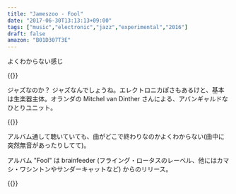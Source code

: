 ```yaml
---
title: "Jameszoo - Fool"
date: "2017-06-30T13:13:13+09:00"
tags: ["music","electronic","jazz","experimental","2016"]
draft: false
amazon: "B01D307T3E"
---
```


よくわからない感じ

{{<youtube THYTYF4ihLs>}}

ジャズなのか？ ジャズなんでしょうね。エレクトロニカぽさもあるけと、基本は生楽器主体。オランダの Mitchel van Dinther さんによる、アバンギャルドなひとりユニット。

{{<youtube A7tY7TDYzR8>}}

アルバム通して聴いていても、曲がどこで終わりなのかよくわからない(曲中に突然無音があったりしてて)。

アルバム "Fool" は brainfeeder (フライング・ロータスのレーベル、他にはカマシ・ワシントンやサンダーキャットなど) からのリリース。

{{<amazon B01D307T3E>}}
